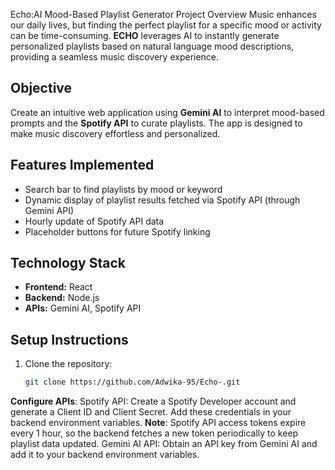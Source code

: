 Echo:AI Mood-Based Playlist Generator
Project Overview
Music enhances our daily lives, but finding the perfect playlist for a specific mood or activity can be time-consuming. **ECHO**  leverages AI to instantly generate personalized playlists based on natural language mood descriptions, providing a seamless music discovery experience.
## Objective
Create an intuitive web application using **Gemini AI** to interpret mood-based prompts and the **Spotify API** to curate playlists. The app is designed to make music discovery effortless and personalized.
## Features Implemented
- Search bar to find playlists by mood or keyword  
- Dynamic display of playlist results fetched via Spotify API (through Gemini API)  
- Hourly update of Spotify API data  
- Placeholder buttons for future Spotify linking  
## Technology Stack
- **Frontend:** React  
- **Backend:** Node.js  
- **APIs:** Gemini AI, Spotify API  
## Setup Instructions
1. Clone the repository:  
   ```bash
   git clone https://github.com/Adwika-95/Echo-.git
**Configure APIs**:
Spotify API:
Create a Spotify Developer account and generate a Client ID and Client Secret.
Add these credentials in your backend environment variables.
**Note**: Spotify API access tokens expire every 1 hour, so the backend fetches a new token periodically to keep playlist data updated.
Gemini AI API:
Obtain an API key from Gemini AI and add it to your backend environment variables.

